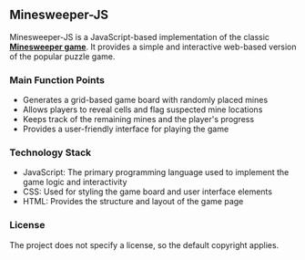 ## Minesweeper-JS
Minesweeper-JS is a JavaScript-based implementation of the classic [**Minesweeper game**](https://minesweeper.online/). It provides a simple and interactive web-based version of the popular puzzle game.

### Main Function Points
- Generates a grid-based game board with randomly placed mines
- Allows players to reveal cells and flag suspected mine locations
- Keeps track of the remaining mines and the player's progress
- Provides a user-friendly interface for playing the game

### Technology Stack
- JavaScript: The primary programming language used to implement the game logic and interactivity
- CSS: Used for styling the game board and user interface elements
- HTML: Provides the structure and layout of the game page

### License
The project does not specify a license, so the default copyright applies.
